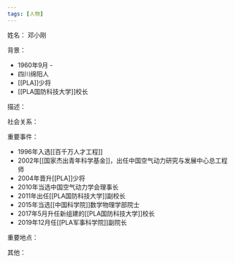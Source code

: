 ```yaml
---
tags: [人物]
---
```


姓名：
邓小刚

背景：
- 1960年9月 -
- 四川绵阳人
- [[PLA]]少将
- [[PLA国防科技大学]]校长

描述：

社会关系：

重要事件：
- 1996年入选[[百千万人才工程]]
- 2002年[[国家杰出青年科学基金]]，出任中国空气动力研究与发展中心总工程师
- 2004年晋升[[PLA]]少将
- 2010年当选中国空气动力学会理事长
- 2011年出任[[PLA国防科技大学]]副校长
- 2015年当选[[中国科学院]]数学物理学部院士
- 2017年5月升任新组建的[[PLA国防科技大学]]校长
- 2019年12月任[[PLA军事科学院]]副院长

重要地点：

其他：
